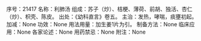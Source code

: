 序号：21417
名称：利肺汤
组成：苏子（炒）、桔梗、薄荷、前胡、独活、杏仁（炒）、枳壳、陈皮。
出处：《幼科直言》卷五。
主治：发热，哮喘，痰壅初起。
加减：None
功效：None
用法用量：加生姜1片为引。
制备方法：None
临床应用：None
各家论述：None
用药禁忌：None
附注：None
